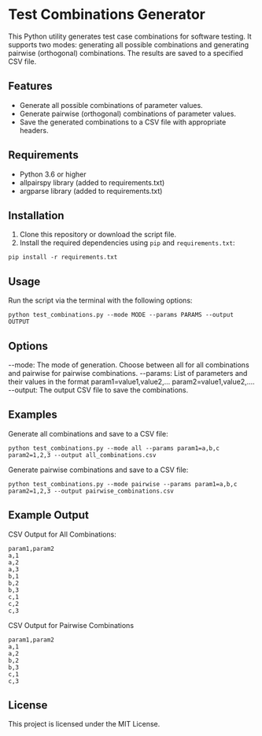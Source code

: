 # Test Combinations Generator

This Python utility generates test case combinations for software testing. It supports two modes: generating all possible combinations and generating pairwise (orthogonal) combinations. The results are saved to a specified CSV file.

## Features

- Generate all possible combinations of parameter values.
- Generate pairwise (orthogonal) combinations of parameter values.
- Save the generated combinations to a CSV file with appropriate headers.

## Requirements

- Python 3.6 or higher
- allpairspy library (added to requirements.txt)
- argparse library (added to requirements.txt)

## Installation

1. Clone this repository or download the script file.
2. Install the required dependencies using `pip` and `requirements.txt`:

```commandline
pip install -r requirements.txt
```

## Usage

Run the script via the terminal with the following options:

```commandLine
python test_combinations.py --mode MODE --params PARAMS --output OUTPUT
```

## Options
--mode: The mode of generation. Choose between all for all combinations and pairwise for pairwise combinations.
--params: List of parameters and their values in the format param1=value1,value2,... param2=value1,value2,....
--output: The output CSV file to save the combinations.

## Examples

Generate all combinations and save to a CSV file:
```commandLine
python test_combinations.py --mode all --params param1=a,b,c param2=1,2,3 --output all_combinations.csv
```
Generate pairwise combinations and save to a CSV file:
```commandline
python test_combinations.py --mode pairwise --params param1=a,b,c param2=1,2,3 --output pairwise_combinations.csv
```
## Example Output

CSV Output for All Combinations:
```csv
param1,param2
a,1
a,2
a,3
b,1
b,2
b,3
c,1
c,2
c,3
```

CSV Output for Pairwise Combinations
```csv
param1,param2
a,1
a,2
b,2
b,3
c,1
c,3
```
## License

This project is licensed under the MIT License.